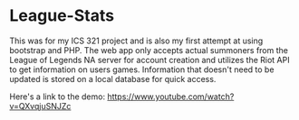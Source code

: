 # League-Stats
This was for my ICS 321 project and is also my first attempt at using bootstrap and PHP. The web app only accepts actual summoners from the League of Legends NA server for account creation and utilizes the Riot API to get information on users games. Information that doesn't need to be updated is stored on a local database for quick access.

Here's a link to the demo: https://www.youtube.com/watch?v=QXvqjuSNJZc
